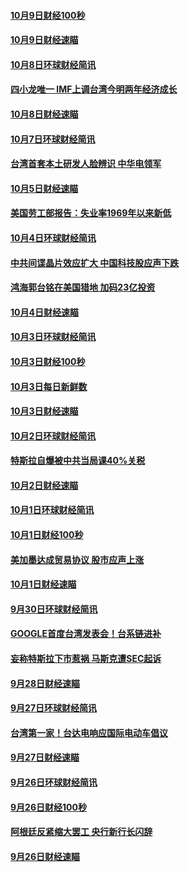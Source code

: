 #### [10月9日财经100秒](../pages/news208/a1394812.md?t=10101532) 

#### [10月9日财经速瞄](../pages/news208/a1394741.md?t=10101532) 

#### [10月8日环球财经简讯](../pages/news208/a1394682.md?t=10101532) 

#### [四小龙唯一 IMF上调台湾今明两年经济成长](../pages/news208/a1394649.md?t=10101532) 

#### [10月8日财经速瞄](../pages/news208/a1394582.md?t=10101532) 

#### [10月7日环球财经简讯](../pages/news208/a1394527.md?t=10101532) 

#### [台湾首套本土研发人脸辨识 中华电领军](../pages/news208/a1394509.md?t=10101532) 

#### [10月5日财经速瞄](../pages/news208/a1394260.md?t=10101532) 

#### [美国劳工部报告：失业率1969年以来新低](../pages/news208/a1394221.md?t=10101532) 

#### [10月4日环球财经简讯](../pages/news208/a1394211.md?t=10101532) 

#### [中共间谍晶片效应扩大 中国科技股应声下跌](../pages/news208/a1394210.md?t=10101532) 

#### [鸿海郭台铭在美国猎地 加码23亿投资](../pages/news208/a1394184.md?t=10101532) 

#### [10月4日财经速瞄](../pages/news208/a1394104.md?t=10101532) 

#### [10月3日环球财经简讯](../pages/news208/a1394057.md?t=10101532) 

#### [10月3日财经100秒](../pages/news208/a1394034.md?t=10101532) 

#### [10月3日每日新鲜数](../pages/news208/a1393967.md?t=10101532) 

#### [10月3日财经速瞄](../pages/news208/a1393964.md?t=10101532) 

#### [10月2日环球财经简讯](../pages/news208/a1393924.md?t=10101532) 

#### [特斯拉自爆被中共当局课40%关税](../pages/news208/a1393910.md?t=10101532) 

#### [10月2日财经速瞄](../pages/news208/a1393834.md?t=10101532) 

#### [10月1日环球财经简讯](../pages/news208/a1393775.md?t=10101532) 

#### [10月1日财经100秒](../pages/news208/a1393754.md?t=10101532) 

#### [美加墨达成贸易协议 股市应声上涨](../pages/news208/a1393738.md?t=10101532) 

#### [10月1日财经速瞄](../pages/news208/a1393681.md?t=10101532) 

#### [9月30日环球财经简讯](../pages/news208/a1393638.md?t=10101532) 

#### [GOOGLE首度台湾发表会！台系链进补](../pages/news208/a1393612.md?t=10101532) 

#### [妄称特斯拉下市惹祸 马斯克遭SEC起诉](../pages/news208/a1393392.md?t=10101532) 

#### [9月28日财经速瞄](../pages/news208/a1393394.md?t=10101532) 

#### [9月27日环球财经简讯](../pages/news208/a1393337.md?t=10101532) 

#### [台湾第一家！台达电响应国际电动车倡议](../pages/news208/a1393319.md?t=10101532) 

#### [9月27日财经速瞄](../pages/news208/a1393242.md?t=10101532) 

#### [9月26日环球财经简讯](../pages/news208/a1393188.md?t=10101532) 

#### [9月26日财经100秒](../pages/news208/a1393159.md?t=10101532) 

#### [阿根廷反紧缩大罢工 央行新行长闪辞](../pages/news208/a1393091.md?t=10101532) 

#### [9月26日财经速瞄](../pages/news208/a1393087.md?t=10101532) 

